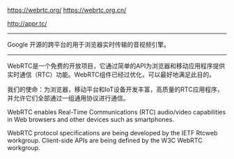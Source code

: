 https://webrtc.org/
https://webrtc.org.cn/

http://appr.tc/


---

Google 开源的跨平台的用于浏览器实时传输的音视频引擎。

---

WebRTC是一个免费的开放项目，它通过简单的API为浏览器和移动应用程序提供实时通信（RTC）功能。WebRTC组件已经过优化，可以最好地满足此目的。

我们的使命：为浏览器，移动平台和IoT设备开发丰富，高质量的RTC应用程序，并允许它们全部通过一组通用协议进行通信。

WebRTC enables Real-Time Communications (RTC) audio/video capabilities in Web browsers and other devices such as smartphones.

WebRTC protocol specifications are being developed by the IETF Rtcweb workgroup. Client-side APIs are being defined by the W3C WebRTC workgroup.

